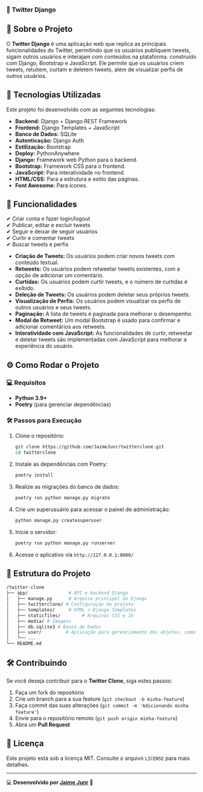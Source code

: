 ### 🐧 Twitter Django

## 📌 Sobre o Projeto

O **Twitter Django** é uma aplicação web que replica as principais funcionalidades do Twitter, permitindo que os usuários publiquem tweets, sigam outros usuários e interajam com conteúdos na plataforma.
construído com Django, Bootstrap e JavaScript. Ele permite que os usuários criem tweets, retuitem, curtam e deletem tweets, além de visualizar perfis de outros usuários.

## 🚀 Tecnologias Utilizadas

Este projeto foi desenvolvido com as seguintes tecnologias:

- **Backend:** Django + Django REST Framework
- **Frontend:** Django Templates + JavaScript
- **Banco de Dados:** SQLite
- **Autenticação:** Django Auth
- **Estilização:** Bootstrap
- **Deploy:** PythonAnywhere
- **Django:** Framework web Python para o backend.
- **Bootstrap:** Framework CSS para o frontend.
- **JavaScript:** Para interatividade no frontend.
- **HTML/CSS:** Para a estrutura e estilo das páginas.
- **Font Awesome:** Para ícones.

## 🐜 Funcionalidades

✔ Criar conta e fazer login/logout  
✔ Publicar, editar e excluir tweets  
✔ Seguir e deixar de seguir usuários  
✔ Curtir e comentar tweets  
✔ Buscar tweets e perfis

- **Criação de Tweets:** Os usuários podem criar novos tweets com conteúdo textual.
- **Retweets:** Os usuários podem retweetar tweets existentes, com a opção de adicionar um comentário.
- **Curtidas:** Os usuários podem curtir tweets, e o número de curtidas é exibido.
- **Deleção de Tweets:** Os usuários podem deletar seus próprios tweets.
- **Visualização de Perfis:** Os usuários podem visualizar os perfis de outros usuários e seus tweets.
- **Paginação:** A lista de tweets é paginada para melhorar o desempenho.
- **Modal de Retweet:** Um modal Bootstrap é usado para confirmar e adicionar comentários aos retweets.
- **Interatividade com JavaScript:** As funcionalidades de curtir, retweetar e deletar tweets são implementadas com JavaScript para melhorar a experiência do usuário.

## ⚙️ Como Rodar o Projeto

### 💻 Requisitos

- **Python 3.9+**
- **Poetry** (para gerenciar dependências)

### 🛠 Passos para Execução

1. Clone o repositório:

   ```sh
   git clone https://github.com/JaimeJunr/twitterclone.git
   cd twitterclone
   ```

2. Instale as dependências com Poetry:

   ```sh
   poetry install
   ```

3. Realize as migrações do banco de dados:

   ```sh
   poetry run python manage.py migrate
   ```

4. Crie um superusuário para acessar o painel de administração:

   ```bash
   python manage.py createsuperuser
   ```

5. Inicie o servidor:

   ```sh
   poetry run python manage.py runserver
   ```

6. Acesse o aplicativo via `http://127.0.0.1:8000/`

## 💒 Estrutura do Projeto

```bash
/twitter-clone
├── app/               # API e backend Django
│   ├── manage.py      # Arquivo principal do Django
│   ├── twitterclone/ # Configuração do projeto
│   ├── templates/     # HTML + Django Templates
│   ├── staticfiles/        # Arquivos CSS e JS
│   ├── media/ # Imagens
│   ├── db.sqlite3 # Banco de Dados
│   ├── user/         # Aplicação para gerenciamento dos objetos, como usuarios, tweets, etc.
│   └── ...
└── README.md
```

## 🛠 Contribuindo

Se você deseja contribuir para o **Twitter Clone**, siga estes passos:

1. Faça um fork do repositório
2. Crie um branch para a sua feature (`git checkout -b minha-feature`)
3. Faça commit das suas alterações (`git commit -m 'Adicionando minha feature'`)
4. Envie para o repositório remoto (`git push origin minha-feature`)
5. Abra um **Pull Request**

## 📝 Licença

Este projeto está sob a licença MIT. Consulte o arquivo `LICENSE` para mais detalhes.

---

💻 **Desenvolvido por [Jaime Junr](https://github.com/JaimeJunr) 🚀**
